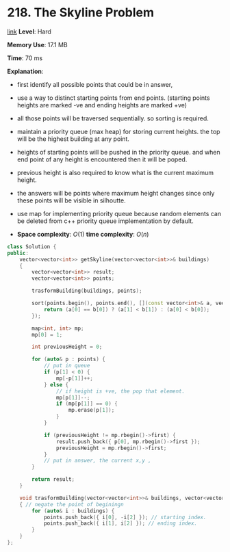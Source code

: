 # 218. The Skyline Problem

[link](https://leetcode.com/problems/the-skyline-problem/)
**Level**: Hard

**Memory Use**: 17.1 MB

**Time**: 70 ms

**Explanation**:

- first identify all possible points that could be in answer,
- use a way to distinct starting points from end points. (starting points heights are marked -ve and ending heights are marked +ve)
- all those points will be traversed sequentially. so sorting is required.
- maintain a priority queue (max heap) for storing current heights. the top will be the highest building at any point.
- heights of starting points will be pushed in the priority queue. and when end point of any height is encountered then it will be poped.
- previous height is also required to know what is the current maximum height.
- the answers will be points where maximum height changes since only these points will be visible in silhoutte.
- use map for implementing priority queue because random elements can be deleted from c++ priority queue implementation by default.

- **Space complexity**: $O(1)$
  **time complexity**: $O(n)$

```cpp
class Solution {
public:
    vector<vector<int>> getSkyline(vector<vector<int>>& buildings)
    {
        vector<vector<int>> result;
        vector<vector<int>> points;

        trasformBuilding(buildings, points);

        sort(points.begin(), points.end(), [](const vector<int>& a, vector<int>& b) {
            return (a[0] == b[0]) ? (a[1] < b[1]) : (a[0] < b[0]);
        });

        map<int, int> mp;
        mp[0] = 1;

        int previousHeight = 0;

        for (auto& p : points) {
            // put in queue
            if (p[1] < 0) {
                mp[-p[1]]++;
            } else {
                // if height is +ve, the pop that element.
                mp[p[1]]--;
                if (mp[p[1]] == 0) {
                    mp.erase(p[1]);
                }
            }

            if (previousHeight != mp.rbegin()->first) {
                result.push_back({ p[0], mp.rbegin()->first });
                previousHeight = mp.rbegin()->first;
            }
            // put in answer, the current x,y ,
        }

        return result;
    }

    void trasformBuilding(vector<vector<int>>& buildings, vector<vector<int>>& points)
    { // negate the point of beginingn
        for (auto& i : buildings) {
            points.push_back({ i[0], -i[2] }); // starting index.
            points.push_back({ i[1], i[2] }); // ending index.
        }
    }
};
```
